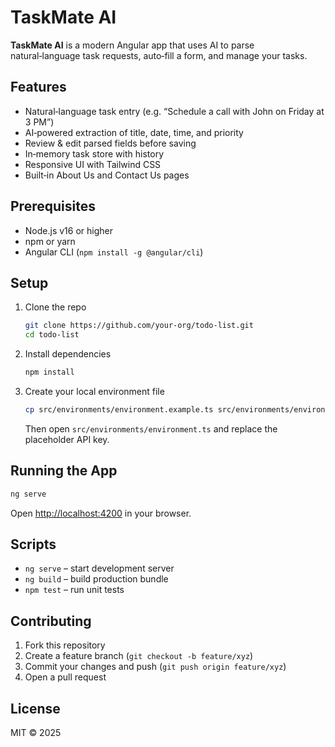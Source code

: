 # TaskMate AI

**TaskMate AI** is a modern Angular app that uses AI to parse natural‑language task requests, auto‑fill a form, and manage your tasks.

## Features

- Natural‑language task entry (e.g. “Schedule a call with John on Friday at 3 PM”)
- AI‑powered extraction of title, date, time, and priority
- Review & edit parsed fields before saving
- In‑memory task store with history
- Responsive UI with Tailwind CSS
- Built‑in About Us and Contact Us pages

## Prerequisites

- Node.js v16 or higher
- npm or yarn
- Angular CLI (`npm install -g @angular/cli`)

## Setup

1. Clone the repo

   ```bash
   git clone https://github.com/your-org/todo-list.git
   cd todo-list
   ```

2. Install dependencies

   ```bash
   npm install
   ```

3. Create your local environment file
   ```bash
   cp src/environments/environment.example.ts src/environments/environment.ts
   ```
   Then open `src/environments/environment.ts` and replace the placeholder API key.

## Running the App

```bash
ng serve
```

Open [http://localhost:4200](http://localhost:4200) in your browser.

## Scripts

- `ng serve` – start development server
- `ng build` – build production bundle
- `npm test` – run unit tests

## Contributing

1. Fork this repository
2. Create a feature branch (`git checkout -b feature/xyz`)
3. Commit your changes and push (`git push origin feature/xyz`)
4. Open a pull request

## License

MIT © 2025
